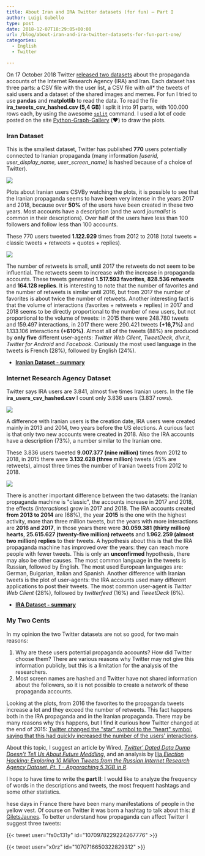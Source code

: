 ```yaml
---
title: About Iran and IRA Twitter datasets (for fun) – Part I
author: Luigi Gubello
type: post
date: 2018-12-07T18:29:05+00:00
url: /blog/about-iran-and-ira-twitter-datasets-for-fun-part-one/
categories:
  - English
  - Twitter

---
```

On 17 October 2018 Twitter [released two datasets](https://about.twitter.com/en_us/values/elections-integrity.html#data) about the propaganda accounts of the Internet Research Agency (IRA) and Iran. Each dataset has three parts: a CSV file with the user list, a CSV file with _all*_ the tweets of said users and a dataset of the shared images and memes. For fun I tried to use **pandas** and **matplotlib** to read the data. To read the file **ira_tweets_csv_hashed.csv (5,4 GB)** I split it into 91 parts, with 100.000 rows each, by using the awesome [`split`](https://kb.iu.edu/d/afar) command. I used a lot of code posted on the site [Python-Graph-Gallery](https://python-graph-gallery.com/) (❤️) to draw the plots.

### Iran Dataset
  
This is the smallest dataset, Twitter has published **770** users potentially connected to Iranian propaganda (many information _[userid, user_display_name, user_screen_name]_ is hashed because of a choice of Twitter).
  
![](/images/2018/12/users_iran.png)

Plots about Iranian users CSVBy watching the plots, it is possible to see that the Iranian propaganda seems to have been very intense in the years 2017 and 2018, because over **50%** of the users have been created in these two years. Most accounts have a description (and the word _journalist_ is common in their descriptions). Over half of the users have less than 100 followers and follow less than 100 accounts.

These 770 users tweeted **1.122.929** times from 2012 to 2018 (total tweets = classic tweets + retweets + quotes + replies).

![](/images/2018/12/tweets_iran.png)

The number of retweets is small, until 2017 the retweets do not seem to be influential. The retweets seem to increase with the increase in propaganda accounts. These tweets generated **1.517.593 favorites**, **828.536 retweets** and **164.128 replies**. It is interesting to note that the number of favorites and the number of retweets is similar until 2016, but from 2017 the number of favorites is about twice the number of retweets. Another interesting fact is that the volume of interactions (favorites + retweets + replies) in 2017 and 2018 seems to be directly proportional to the number of new users, but not proportional to the volume of tweets: in 2015 there were 248.780 tweets and 159.497 interactions, in 2017 there were 290.421 tweets **(+16,7%)** and 1.133.106 interactions **(+610%)**. Almost all of the tweets (88%) are produced by **only five** different user-agents: _Twitter Web Client_, _TweetDeck_, _dlvr.it_, _Twitter for Android_ and _Facebook_. Curiously the most used language in the tweets is French (28%), followed by English (24%).


  * [**Iranian Dataset - summary**](/docs/2018/12/iran_summary.txt)

### Internet Research Agency Dataset
    
Twitter says IRA users are 3.841, almost five times Iranian users. In the file **ira_users_csv_hashed.csv** I count only 3.836 users (3.837 rows).

![](/images/2018/12/users_russia.png)

A difference with Iranian users is the creation date, IRA users were created mainly in 2013 and 2014, two years before the US elections.</span></span> <span class="tlid-translation translation"><span class="" title="">A curious fact is that only two new accounts were created in 2018.</span></span> Also the IRA accounts have a description (73%), a number similar to the Iranian one.

These 3.836 users tweeted **9.007.377 (nine million)** times from 2012 to 2018, in 2015 there were **3.132.628 (three million)** tweets (45% are retweets), almost three times the number of Iranian tweets from 2012 to 2018.

![](/images/2018/12/tweets_russia.png)


There is another important difference between the two datasets: the Iranian propaganda machine is "classic", the accounts increase in 2017 and 2018, the effects (_interactions_) grow in 2017 and 2018. The IRA accounts created **from 2013 to 2014** are (68%), the year **2015** is the one with the highest activity, more than three million tweets, but the years with more interactions are **2016 and 2017**, in those years there were **30.059.381 (thirty million) hearts**, **25.615.627 (twenty-five million) retweets** and **1.962.259 (almost two million) replies** to their tweets. A hypothesis about this is that the IRA propaganda machine has improved over the years: they can reach more people with fewer tweets. This is only an **unconfirmed** hypothesis, there may also be other causes. The most common language in the tweets is Russian, followed by English. The most used European languages are: German, Bulgarian, Italian and Spanish. Another difference with Iranian tweets is the plot of user-agents: the IRA accounts used many different applications to post their tweets. The most common user-agent is _Twitter Web Client_ (28%), followed by _twitterfeed_ (16%) and _TweetDeck_ (6%).

  * [**IRA Dataset - summary**](/docs/2018/12/ira_summary.txt)

### My Two Cents

In my opinion the two Twitter datasets are not so good, for two main reasons:
    
1. Why are these users potential propaganda accounts? How did Twitter choose them? There are various reasons why Twitter may not give this information publicly, but this is a limitation for the analysis of the researchers.
2. Most screen names are hashed and Twitter have not shared information about the followers, so it is not possible to create a network of these propaganda accounts.

Looking at the plots, from 2016 the favorites to the propaganda tweets increase a lot and they exceed the number of retweets. This fact happens both in the IRA propaganda and in the Iranian propaganda. There may be many reasons why this happens, but I find it curious how Twitter changed at the end of 2015: [Twitter changed the "star" symbol to the "heart" symbol](https://blog.twitter.com/official/en_us/a/2015/hearts-on-twitter.html), [saying that this had quickly increased the number of the users' interactions](https://techcrunch.com/2015/11/10/twitter-sees-6-increase-in-like-activity-after-first-week-of-hearts/).
    
About this topic, I suggest an article by Wired, [_Twitter' Dated Data Dump Doesn’t Tell Us About Future Meddling_](https://www.wired.com/story/twitters-dated-data-dump-doesnt-tell-us-about-future-meddling/), and an analysis by [Ilja](https://twitter.com/fubits),[_Election Hacking: Exploring 10 Million Tweets from the Russian Internet Research Agency Dataset, Pt. 1 - Apporaching 5.3GB in R_](https://dadascience.design/post/election-hacking-exploring-2-million-tweets-from-the-russian-internet-research-agency-dataset-pt-1/).

I hope to have time to write the **part II**: I would like to analyze the frequency of words in the descriptions and tweets, the most frequent hashtags and some other statistics.

hese days in France there have been many manifestations of people in the yellow vest. Of course on Twitter it was born a hashtag to talk about this: [# GiletsJaunes](https://twitter.com/hashtag/GiletsJaunes?src=hash). To better understand how propaganda can affect Twitter I suggest three tweets:

{{< tweet user="fs0c131y" id="1070978229224267776" >}}

{{< tweet user="x0rz" id="1070716650322829312" >}}